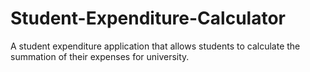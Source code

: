 # Student-Expenditure-Calculator
A student expenditure application that allows students to calculate the summation of their expenses for university.
